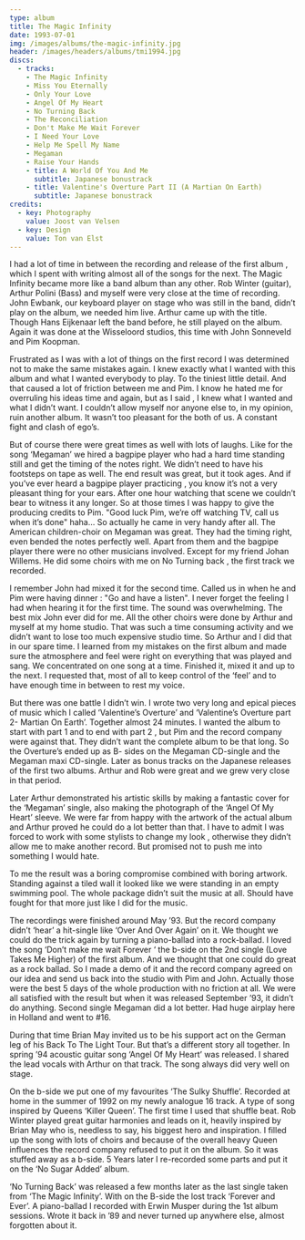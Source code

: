 ```yaml
---
type: album
title: The Magic Infinity
date: 1993-07-01
img: /images/albums/the-magic-infinity.jpg
header: /images/headers/albums/tmi1994.jpg
discs:
  - tracks:
    - The Magic Infinity
    - Miss You Eternally
    - Only Your Love
    - Angel Of My Heart
    - No Turning Back
    - The Reconciliation
    - Don't Make Me Wait Forever
    - I Need Your Love
    - Help Me Spell My Name
    - Megaman
    - Raise Your Hands
    - title: A World Of You And Me
      subtitle: Japanese bonustrack
    - title: Valentine's Overture Part II (A Martian On Earth)
      subtitle: Japanese bonustrack
credits:
  - key: Photography
    value: Joost van Velsen
  - key: Design
    value: Ton van Elst
---
```


I had a lot of time in between the recording and release of the first album , which I spent with writing almost all of the songs for the next.
The Magic Infinity became more like a band album than any other. Rob Winter (guitar), Arthur Polini (Bass) and myself were very close at the time of recording. John Ewbank, our keyboard player on stage who was still in the band, didn’t play on the album, we needed him live.
Arthur came up with the title.
Though Hans Eijkenaar left the band before, he still played on the album.
Again it was done at the Wisseloord studios, this time with John Sonneveld and Pim Koopman.

Frustrated as I was with a lot of things on the first record I was determined not to make the same mistakes again. I knew exactly what I wanted with this album and what I wanted everybody to play. To the tiniest little detail.
And that caused a lot of friction between me and Pim.
I know he hated me for overruling his ideas time and again, but as I said , I knew what I wanted and what I didn’t want. I couldn’t allow myself nor anyone else to, in my opinion, ruin another album. It wasn’t too pleasant for the both of us. A constant fight and clash of ego’s.

But of course there were great times as well with lots of laughs.
Like for the song ‘Megaman’ we hired a bagpipe player who had a hard time standing still and get the timing of the notes right. We didn’t need to have his footsteps on tape as well. The end result was great, but it took ages. And if you’ve ever heard a bagpipe player practicing , you know it’s not a very pleasant thing for your ears. After one hour watching that scene we couldn’t bear to witness it any longer. So at those times I was happy to give the producing credits to Pim. "Good luck Pim, we’re off watching TV, call us when it’s done" haha… So actually he came in very handy after all.
The American children-choir on Megaman was great. They had the timing right, even bended the notes perfectly well.
Apart from them and the bagpipe player there were no other musicians involved. Except for my friend Johan Willems. He did some choirs with me on No Turning back , the first track we recorded.

I remember John had mixed it for the second time. Called us in when he and Pim were having dinner : "Go and have a listen". I never forget the feeling I had when hearing it for the first time. The sound was overwhelming. The best mix John ever did for me.
All the other choirs were done by Arthur and myself at my home studio.
That was such a time consuming activity and we didn’t want to lose too much expensive studio time. So Arthur and I did that in our spare time.
I learned from my mistakes on the first album and made sure the atmosphere and feel were right on everything that was played and sang. We concentrated on one song at a time. Finished it, mixed it and up to the next.
I requested that, most of all to keep control of the ‘feel’ and to have enough time in between to rest my voice.

But there was one battle I didn’t win.
I wrote two very long and epical pieces of music which I called ‘Valentine’s Overture’ and ‘Valentine’s Overture part 2- Martian On Earth’.
Together almost 24 minutes. I wanted the album to start with part 1 and to end with part 2 , but Pim and the record company were against that. They didn’t want the complete album to be that long. So the Overture’s ended up as B- sides on the Megaman CD-single and the Megaman maxi CD-single. Later as bonus tracks on the Japanese releases of the first two albums.
Arthur and Rob were great and we grew very close in that period.

Later Arthur demonstrated his artistic skills by making a fantastic cover for the ‘Megaman’ single, also making the photograph of the ‘Angel Of My Heart’ sleeve. We were far from happy with the artwork of the actual album and Arthur proved he could do a lot better than that.
I have to admit I was forced to work with some stylists to change my look , otherwise they didn’t allow me to make another record.
But promised not to push me into something I would hate.

To me the result was a boring compromise combined with boring artwork.
Standing against a tiled wall it looked like we were standing in an empty swimming pool. The whole package didn’t suit the music at all.
Should have fought for that more just like I did for the music.

The recordings were finished around May ’93. But the record company didn’t ‘hear’ a hit-single like ‘Over And Over Again’ on it. We thought we could do the trick again by turning a piano-ballad into a rock-ballad. I loved the song ‘Don’t make me wait Forever ‘ the b-side on the 2nd single (Love Takes Me Higher) of the first album. And we thought that one could do great as a rock ballad.
So I made a demo of it and the record company agreed on our idea and send us back into the studio with Pim and John. Actually those were the best 5 days of the whole production with no friction at all. We were all satisfied with the result but when it was released September ’93, it didn’t do anything.
Second single Megaman did a lot better. Had huge airplay here in Holland and went to #16.

During that time Brian May invited us to be his support act on the German leg of his Back To The Light Tour. But that’s a different story all together.
In spring ’94 acoustic guitar song ‘Angel Of My Heart’ was released. I shared the lead vocals with Arthur on that track. The song always did very well on stage.

On the b-side we put one of my favourites ‘The Sulky Shuffle’. Recorded at home in the summer of 1992 on my newly analogue 16 track. A type of song inspired by Queens ‘Killer Queen’. The first time I used that shuffle beat. Rob Winter played great guitar harmonies and leads on it, heavily inspired by Brian May who is, needless to say, his biggest hero and inspiration. I filled up the song with lots of choirs and because of the overall heavy Queen influences the record company refused to put it on the album. So it was stuffed away as a b-side. 5 Years later I re-recorded some parts and put it on the ‘No Sugar Added’ album.

‘No Turning Back’ was released a few months later as the last single taken from ‘The Magic Infinity’. With on the B-side the lost track ‘Forever and Ever’. A piano-ballad I recorded with Erwin Musper during the 1st album sessions. Wrote it back in ’89 and never turned up anywhere else, almost forgotten about it.
